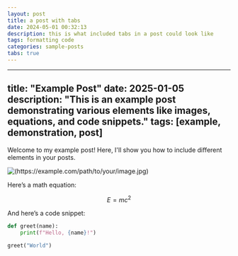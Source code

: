 ```yaml
---
layout: post
title: a post with tabs
date: 2024-05-01 00:32:13
description: this is what included tabs in a post could look like
tags: formatting code
categories: sample-posts
tabs: true
---
```


---
title: "Example Post"
date: 2025-01-05
description: "This is an example post demonstrating various elements like images, equations, and code snippets."
tags: [example, demonstration, post]
---

Welcome to my example post! Here, I'll show you how to include different elements in your posts.

![(https://example.com/path/to/your/image.jpg)](http://commons.wikimedia.org/wiki/File:Python_regius_-_ball_python.jpg)

Here’s a math equation:

$$ E = mc^2 $$

And here’s a code snippet:

```python
def greet(name):
    print(f"Hello, {name}!")

greet("World")
```

